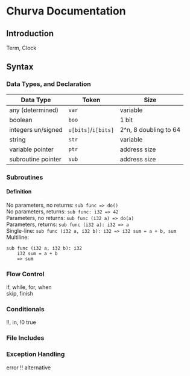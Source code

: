 # Churva Documentation

## Introduction
Term, Clock

## Syntax
### Data Types, and Declaration

| Data Type          | Token               | Size                  |
| ------------------ | ------------------- | --------------------- |
| any (determined)   | `var`               | variable              |
| boolean            | `boo`               | 1 bit                 |
| integers un/signed | `u[bits]`/`i[bits]` | 2^n, 8 doubling to 64 |
| string             | `str`               | variable              |
| variable pointer   | `ptr`               | address size          |
| subroutine pointer | `sub`               | address size          |

### Subroutines
#### Definition
No parameters, no returns: `sub func => do()`  
No parameters, returns: `sub func: i32 => 42`  
Parameters, no returns: `sub func (i32 a) => do(a)`  
Parameters, returns: `sub func (i32 a): i32 => a`  
Single-line: `sub func (i32 a, i32 b): i32 => i32 sum = a + b, sum`  
Multiline:

    sub func (i32 a, i32 b): i32 
        i32 sum = a + b
        => sum

### Flow Control

if, while, for, when  
skip, finish
### Conditionals
!!, in, !0 true

### File Includes

### Exception Handling
error !! alternative
